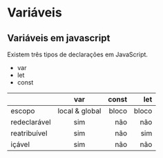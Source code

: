 # Variáveis

## Variáveis em javascript
Existem três tipos de declarações em JavaScript.

- var
- let
- const

|              |      var       |      const     |      let       |
|--------------|:--------------:|---------------:|---------------:|
| escopo       | local & global | bloco          | bloco          |
| redeclarável | sim            | não            | não            |
| reatribuível | sim            | não            | sim            |
| içável       | sim            | não            | não            |
